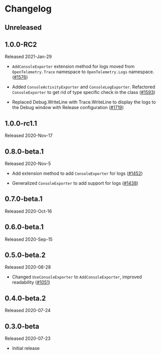 # Changelog

## Unreleased

## 1.0.0-RC2

Released 2021-Jan-29

* `AddConsoleExporter` extension method for logs moved from
  `OpenTelemetry.Trace` namespace to `OpenTelemetry.Logs` namespace.
  ([#1576](https://github.com/open-telemetry/opentelemetry-dotnet/pull/1576))

* Added `ConsoleActivityExporter` and `ConsoleLogExporter`. Refactored
  `ConsoleExporter` to get rid of type specific check in the class
  ([#1593](https://github.com/open-telemetry/opentelemetry-dotnet/pull/1593))

* Replaced Debug.WriteLine with Trace.WriteLine to display the logs to the Debug
  window with Release configuration
  ([#1719](https://github.com/open-telemetry/opentelemetry-dotnet/pull/1719))

## 1.0.0-rc1.1

Released 2020-Nov-17

## 0.8.0-beta.1

Released 2020-Nov-5

* Add extension method to add `ConsoleExporter` for logs
  ([#1452](https://github.com/open-telemetry/opentelemetry-dotnet/pull/1452))

* Generalized `ConsoleExporter` to add support for logs
  ([#1438](https://github.com/open-telemetry/opentelemetry-dotnet/pull/1438))

## 0.7.0-beta.1

Released 2020-Oct-16

## 0.6.0-beta.1

Released 2020-Sep-15

## 0.5.0-beta.2

Released 2020-08-28

* Changed `UseConsoleExporter` to `AddConsoleExporter`, improved readability
  ([#1051](https://github.com/open-telemetry/opentelemetry-dotnet/pull/1051))

## 0.4.0-beta.2

Released 2020-07-24

## 0.3.0-beta

Released 2020-07-23

* Initial release
